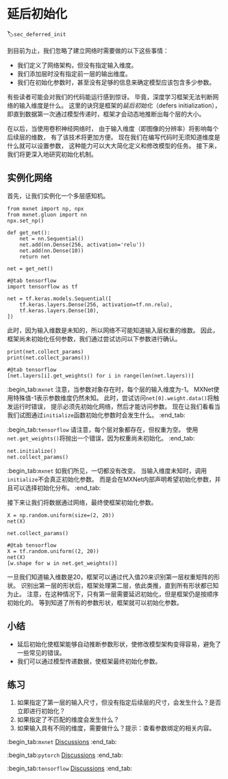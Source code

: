 # 延后初始化
:label:`sec_deferred_init`

到目前为止，我们忽略了建立网络时需要做的以下这些事情：

* 我们定义了网络架构，但没有指定输入维度。
* 我们添加层时没有指定前一层的输出维度。
* 我们在初始化参数时，甚至没有足够的信息来确定模型应该包含多少参数。

有些读者可能会对我们的代码能运行感到惊讶。
毕竟，深度学习框架无法判断网络的输入维度是什么。
这里的诀窍是框架的*延后初始化*（defers initialization），
即直到数据第一次通过模型传递时，框架才会动态地推断出每个层的大小。

在以后，当使用卷积神经网络时，
由于输入维度（即图像的分辨率）将影响每个后续层的维数，
有了该技术将更加方便。
现在我们在编写代码时无须知道维度是什么就可以设置参数，
这种能力可以大大简化定义和修改模型的任务。
接下来，我们将更深入地研究初始化机制。

## 实例化网络

首先，让我们实例化一个多层感知机。

```{.python .input}
from mxnet import np, npx
from mxnet.gluon import nn
npx.set_np()

def get_net():
    net = nn.Sequential()
    net.add(nn.Dense(256, activation='relu'))
    net.add(nn.Dense(10))
    return net

net = get_net()
```

```{.python .input}
#@tab tensorflow
import tensorflow as tf

net = tf.keras.models.Sequential([
    tf.keras.layers.Dense(256, activation=tf.nn.relu),
    tf.keras.layers.Dense(10),
])
```

此时，因为输入维数是未知的，所以网络不可能知道输入层权重的维数。
因此，框架尚未初始化任何参数，我们通过尝试访问以下参数进行确认。

```{.python .input}
print(net.collect_params)
print(net.collect_params())
```

```{.python .input}
#@tab tensorflow
[net.layers[i].get_weights() for i in range(len(net.layers))]
```

:begin_tab:`mxnet`
注意，当参数对象存在时，每个层的输入维度为-1。
MXNet使用特殊值-1表示参数维度仍然未知。
此时，尝试访问`net[0].weight.data()`将触发运行时错误，
提示必须先初始化网络，然后才能访问参数。
现在让我们看看当我们试图通过`initialize`函数初始化参数时会发生什么。
:end_tab:

:begin_tab:`tensorflow`
请注意，每个层对象都存在，但权重为空。
使用`net.get_weights()`将抛出一个错误，因为权重尚未初始化。
:end_tab:

```{.python .input}
net.initialize()
net.collect_params()
```

:begin_tab:`mxnet`
如我们所见，一切都没有改变。
当输入维度未知时，调用`initialize`不会真正初始化参数。
而是会在MXNet内部声明希望初始化参数，并且可以选择初始化分布。
:end_tab:

接下来让我们将数据通过网络，最终使框架初始化参数。

```{.python .input}
X = np.random.uniform(size=(2, 20))
net(X)

net.collect_params()
```

```{.python .input}
#@tab tensorflow
X = tf.random.uniform((2, 20))
net(X)
[w.shape for w in net.get_weights()]
```

一旦我们知道输入维数是20，框架可以通过代入值20来识别第一层权重矩阵的形状。
识别出第一层的形状后，框架处理第二层，依此类推，直到所有形状都已知为止。
注意，在这种情况下，只有第一层需要延迟初始化，但是框架仍是按顺序初始化的。
等到知道了所有的参数形状，框架就可以初始化参数。

## 小结

* 延后初始化使框架能够自动推断参数形状，使修改模型架构变得容易，避免了一些常见的错误。
* 我们可以通过模型传递数据，使框架最终初始化参数。

## 练习

1. 如果指定了第一层的输入尺寸，但没有指定后续层的尺寸，会发生什么？是否立即进行初始化？
1. 如果指定了不匹配的维度会发生什么？
1. 如果输入具有不同的维度，需要做什么？提示：查看参数绑定的相关内容。

:begin_tab:`mxnet`
[Discussions](https://discuss.d2l.ai/t/5770)
:end_tab:

:begin_tab:`pytorch`
[Discussions](https://discuss.d2l.ai/t/5770)
:end_tab:

:begin_tab:`tensorflow`
[Discussions](https://discuss.d2l.ai/t/1833)
:end_tab:
